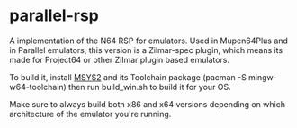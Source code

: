 # parallel-rsp

A implementation of the N64 RSP for emulators. Used in Mupen64Plus and in Parallel emulators, this version is a Zilmar-spec plugin, which means its made for Project64 or other Zilmar plugin based emulators.

To build it, install [MSYS2](https://www.msys2.org/) and its Toolchain package (pacman -S mingw-w64-toolchain) then run build_win.sh to build it for your OS.

Make sure to always build both x86 and x64 versions depending on which architecture of the emulator you're running.
